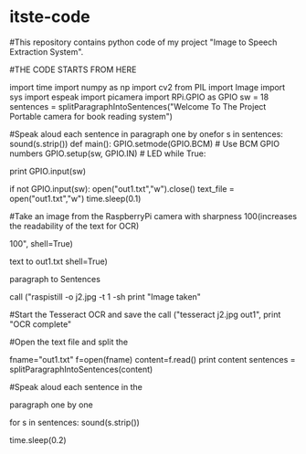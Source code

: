 # itste-code
#This repository contains python code of my project "Image to Speech Extraction System".

#THE CODE STARTS FROM HERE

import time import numpy as np import cv2
from PIL import Image import sys
import espeak import picamera
import RPi.GPIO as GPIO sw = 18
sentences = splitParagraphIntoSentences("Welcome To The Project Portable camera for book reading system")

#Speak aloud each sentence in paragraph one by onefor s in sentences:
sound(s.strip()) def main():
GPIO.setmode(GPIO.BCM)	# Use BCM GPIO numbers GPIO.setup(sw, GPIO.IN) # LED
while True:

print GPIO.input(sw)

if not GPIO.input(sw):
open("out1.txt","w").close() text_file = open("out1.txt","w") time.sleep(0.1)

#Take an image from the RaspberryPi camera with sharpness 100(increases the readability of the text for OCR)
 

100", shell=True)



text to out1.txt shell=True)


paragraph to Sentences
 
call ("raspistill -o j2.jpg -t 1 -sh print "Image taken"

#Start the Tesseract OCR and save the call ("tesseract j2.jpg out1",
print "OCR complete"

#Open the text file and split the
 
fname="out1.txt" f=open(fname) content=f.read() print content sentences =
splitParagraphIntoSentences(content)

#Speak aloud each sentence in the
 
paragraph one by one
 

for s in sentences:
sound(s.strip())
 
time.sleep(0.2)
